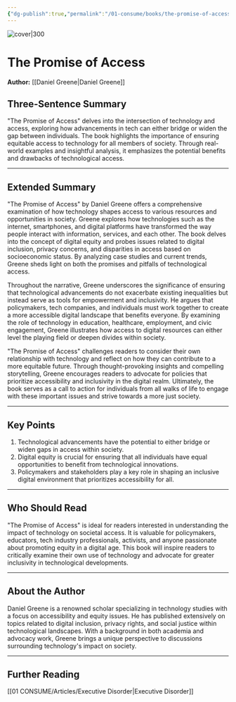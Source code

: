 ```yaml
---
{"dg-publish":true,"permalink":"/01-consume/books/the-promise-of-access/","title":"The Promise of Access","tags":["technology","access","equity"]}
---
```



![cover|300](http://books.google.com/books/content?id=fDoiEAAAQBAJ&printsec=frontcover&img=1&zoom=1&source=gbs_api)


# The Promise of Access
**Author:** [[Daniel Greene\|Daniel Greene]]

## Three-Sentence Summary
"The Promise of Access" delves into the intersection of technology and access, exploring how advancements in tech can either bridge or widen the gap between individuals. The book highlights the importance of ensuring equitable access to technology for all members of society. Through real-world examples and insightful analysis, it emphasizes the potential benefits and drawbacks of technological access.

---

## Extended Summary
"The Promise of Access" by Daniel Greene offers a comprehensive examination of how technology shapes access to various resources and opportunities in society. Greene explores how technologies such as the internet, smartphones, and digital platforms have transformed the way people interact with information, services, and each other. The book delves into the concept of digital equity and probes issues related to digital inclusion, privacy concerns, and disparities in access based on socioeconomic status. By analyzing case studies and current trends, Greene sheds light on both the promises and pitfalls of technological access.

Throughout the narrative, Greene underscores the significance of ensuring that technological advancements do not exacerbate existing inequalities but instead serve as tools for empowerment and inclusivity. He argues that policymakers, tech companies, and individuals must work together to create a more accessible digital landscape that benefits everyone. By examining the role of technology in education, healthcare, employment, and civic engagement, Greene illustrates how access to digital resources can either level the playing field or deepen divides within society.

"The Promise of Access" challenges readers to consider their own relationship with technology and reflect on how they can contribute to a more equitable future. Through thought-provoking insights and compelling storytelling, Greene encourages readers to advocate for policies that prioritize accessibility and inclusivity in the digital realm. Ultimately, the book serves as a call to action for individuals from all walks of life to engage with these important issues and strive towards a more just society.

---

## Key Points
1. Technological advancements have the potential to either bridge or widen gaps in access within society.
2. Digital equity is crucial for ensuring that all individuals have equal opportunities to benefit from technological innovations.
3. Policymakers and stakeholders play a key role in shaping an inclusive digital environment that prioritizes accessibility for all.

---

## Who Should Read
"The Promise of Access" is ideal for readers interested in understanding the impact of technology on societal access. It is valuable for policymakers, educators, tech industry professionals, activists, and anyone passionate about promoting equity in a digital age. This book will inspire readers to critically examine their own use of technology and advocate for greater inclusivity in technological developments.

---

## About the Author
Daniel Greene is a renowned scholar specializing in technology studies with a focus on accessibility and equity issues. He has published extensively on topics related to digital inclusion, privacy rights, and social justice within technological landscapes. With a background in both academia and advocacy work, Greene brings a unique perspective to discussions surrounding technology's impact on society.

---

## Further Reading

[[01 CONSUME/Articles/Executive Disorder\|Executive Disorder]]